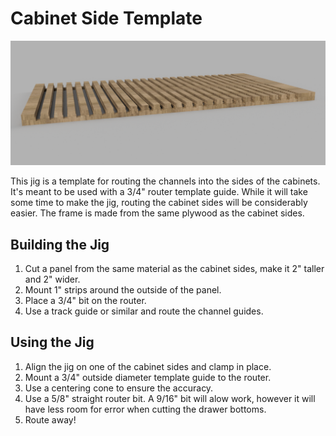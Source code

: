 # Cabinet Side Template

![](frame-jig-render.png)

This jig is a template for routing the channels into the sides of the cabinets.
It's meant to be used with a 3/4" router template guide.
While it will take some time to make the jig, routing the cabinet sides will be considerably easier.
The frame is made from the same plywood as the cabinet sides.

## Building the Jig

1. Cut a panel from the same material as the cabinet sides, make it 2" taller and 2" wider.
1. Mount 1" strips around the outside of the panel.
1. Place a 3/4" bit on the router.
1. Use a track guide or similar and route the channel guides.

## Using the Jig

1. Align the jig on one of the cabinet sides and clamp in place.
1. Mount a 3/4" outside diameter template guide to the router.
1. Use a centering cone to ensure the accuracy.
1. Use a 5/8" straight router bit. A 9/16" bit will alow work, however it will have less room for error when cutting the drawer bottoms.
1. Route away!
